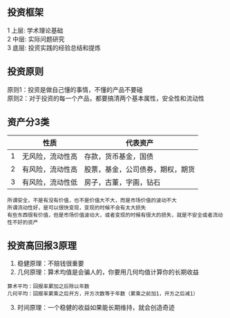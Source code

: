 ## 投资框架
1 上层: 学术理论基础   
2 中层: 实际问题研究     
3 底层: 投资实践的经验总结和提炼      

## 投资原则
原则1：投资是做自己懂的事情，不懂的产品不要碰    
原则2：对于投资的每一个产品，都要搞清两个基本属性，安全性和流动性    

## 资产分3类
|      | 性质  | 代表资产|
|  ----  | ----  | ----  |
| 1  | 无风险，流动性高 | 存款，货币基金，国债 |
| 2  | 有风险，流动性高 | 股票，基金，公司债券，期权，期货 |
| 3  | 有风险，流动性低 | 房子，古董，字画，钻石 |    

```
所谓安全，不是有没有价值，也不是价值大不大，而是市场价值的波动不大     
所谓流动性好，是可以很快变现，变现的时候不会有太大损失     
有些东西很有价值，但是市场价值波动大，或者变现的时候有很大的损失，就是不安全或者流动性不好的资产    
```

## 投资高回报3原理
1. 稳健原理：不赔钱很重要    
2. 几何原理：算术均值是会骗人的，你要用几何均值计算你的长期收益   
```
算术平均：回报率累加之后除以年数    
几何平均：回报率累乘之后开方，开方次数等于年数（累乘之前加1，开方之后减1）    
```
3. 时间原理：一个稳健的收益如果能长期维持，就会创造奇迹   
